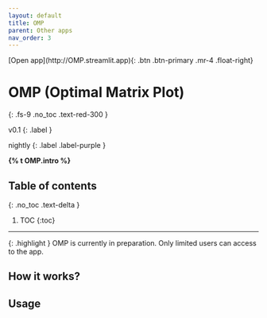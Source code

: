 ```yaml
---
layout: default
title: OMP
parent: Other apps
nav_order: 3
---
```


<span class="fs-5">
[Open app](http://OMP.streamlit.app){: .btn .btn-primary .mr-4 .float-right}
</span>

# OMP (Optimal Matrix Plot)
{: .fs-9 .no_toc .text-red-300 }
<div markdown="1">
v0.1
{: .label }

nightly
{: .label .label-purple }
</div>

<strong>{% t OMP.intro %}</strong>

## Table of contents
{: .no_toc .text-delta }

1. TOC
{:toc}

---

{: .highlight }
OMP is currently in preparation. Only limited users can access to the app.


## How it works?


## Usage


<!-- ## Tutorial video -->



